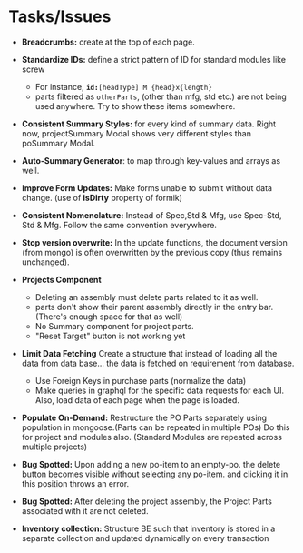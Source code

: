 # Tasks/Issues

- **Breadcrumbs:** create at the top of each page.
- **Standardize IDs:** define a strict pattern of ID for standard modules like screw
  - For instance, **`id:`**`[headType] M {head}x{length}`
  - parts filtered as `otherParts`, (other than mfg, std etc.) are not being used anywhere. Try to show these items somewhere.
- **Consistent Summary Styles:** for every kind of summary data. Right now, projectSummary Modal shows very different styles than poSummary Modal.
- **Auto-Summary Generator**: to map through key-values and arrays as well.
- **Improve Form Updates:** Make forms unable to submit without data change. (use of **isDirty** property of formik)
- **Consistent Nomenclature:** Instead of Spec,Std & Mfg, use Spec-Std, Std & Mfg. Follow the same convention everywhere.

- **Stop version overwrite:** In the update functions, the document version (from mongo) is often overwritten by the previous copy (thus remains unchanged).
- **Projects Component**

  - Deleting an assembly must delete parts related to it as well.
  - parts don't show their parent assembly directly in the entry bar. (There's enough space for that as well)
  - No Summary component for project parts.
  - "Reset Target" button is not working yet

- **Limit Data Fetching** Create a structure that instead of loading all the data from data base... the data is fetched on requirement from database.
  - Use Foreign Keys in purchase parts (normalize the data)
  - Make queries in graphql for the specific data requests for each UI. Also, load data of each page when the page is loaded.
- **Populate On-Demand:** Restructure the PO Parts separately using population in mongoose.(Parts can be repeated in multiple POs) Do this for project and modules also. (Standard Modules are repeated across multiple projects)
- **Bug Spotted:** Upon adding a new po-item to an empty-po. the delete button becomes visible without selecting any po-item. and clicking it in this position throws an error.
- **Bug Spotted:** After deleting the project assembly, the Project Parts associated with it are not deleted.
- **Inventory collection:** Structure BE such that inventory is stored in a separate collection and updated dynamically on every transaction
